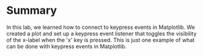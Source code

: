 # Summary

In this lab, we learned how to connect to keypress events in Matplotlib. We created a plot and set up a keypress event listener that toggles the visibility of the x-label when the 'x' key is pressed. This is just one example of what can be done with keypress events in Matplotlib.
